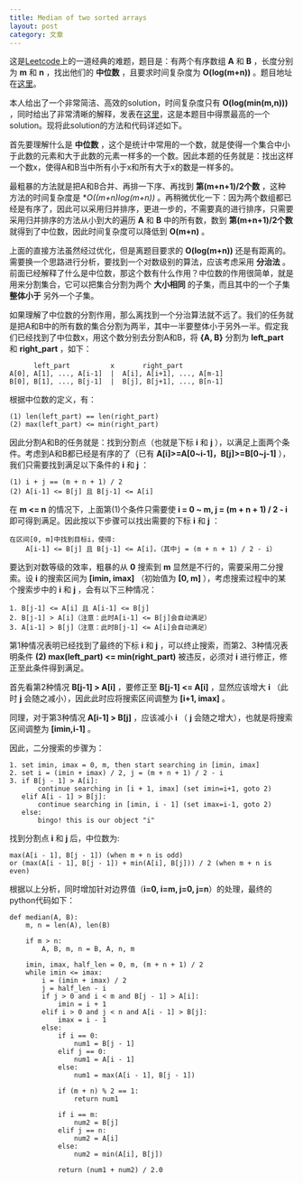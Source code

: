 ```yaml
---
title: Median of two sorted arrays
layout: post
category: 文章
---
```

 
这是[Leetcode](https://leetcode.com)上的一道经典的难题，题目是：有两个有序数组 **A** 和 **B** ，长度分别为 **m** 和 **n** ，找出他们的 **中位数** ，且要求时间复杂度为 **O(log(m+n))** 。题目地址在[这里](https://leetcode.com/problems/median-of-two-sorted-arrays/)。

本人给出了一个非常简洁、高效的solution，时间复杂度只有 **O(log(min(m,n)))** ，同时给出了非常清晰的解释，发表在[这里](https://leetcode.com/discuss/15790/share-my-o-log-min-m-n-solution-with-explanation)，这是本题目中得票最高的一个solution。现将此solution的方法和代码详述如下。

首先要理解什么是 **中位数** ，这个是统计中常用的一个数，就是使得一个集合中小于此数的元素和大于此数的元素一样多的一个数。因此本题的任务就是：找出这样一个数x，使得A和B当中所有小于x和所有大于x的数是一样多的。

最粗暴的方法就是把A和B合并、再排一下序、再找到 **第(m+n+1)/2个数** ，这种方法的时间复杂度是 **O((m+n)*log(m+n))** 。再稍微优化一下：因为两个数组都已经是有序了，因此可以采用归并排序，更进一步的，不需要真的进行排序，只需要采用归并排序的方法从小到大的遍历 **A** 和 **B** 中的所有数，数到 **第(m+n+1)/2个数** 就得到了中位数，因此时间复杂度可以降低到 **O(m+n)** 。

上面的直接方法虽然经过优化，但是离题目要求的 **O(log(m+n))** 还是有距离的。需要换一个思路进行分析，要找到一个对数级别的算法，应该考虑采用 **分治法** 。前面已经解释了什么是中位数，那这个数有什么作用？中位数的作用很简单，就是用来分割集合，它可以把集合分割为两个 **大小相同** 的子集，而且其中的一个子集 **整体小于** 另外一个子集。

如果理解了中位数的分割作用，那么离找到一个分治算法就不远了。我们的任务就是把A和B中的所有数的集合分割为两半，其中一半要整体小于另外一半。假定我们已经找到了中位数x，用这个数分别去分割A和B，将 **{A, B}** 分割为 **left_part** 和 **right_part** ，如下：

          left_part          x       right_part
    A[0], A[1], ..., A[i-1]  |  A[i], A[i+1], ..., A[m-1]
    B[0], B[1], ..., B[j-1]  |  B[j], B[j+1], ..., B[n-1]

根据中位数的定义，有：

    (1) len(left_part) == len(right_part)
    (2) max(left_part) <= min(right_part)

因此分割A和B的任务就是：找到分割点（也就是下标 **i** 和 **j** ），以满足上面两个条件。考虑到A和B都已经是有序的了（已有 **A[i]>=A[0~i-1]，B[j]>=B[0~j-1]** ），我们只需要找到满足以下条件的 **i** 和 **j** ：

    (1) i + j == (m + n + 1) / 2
    (2) A[i-1] <= B[j] 且 B[j-1] <= A[i]

在 **m <= n** 的情况下，上面第(1)个条件只需要使 **i = 0 ~ m, j = (m + n + 1) / 2 - i** 即可得到满足。因此按以下步骤可以找出需要的下标 **i** 和 **j** ：

    在区间[0, m]中找到目标i，使得:
        A[i-1] <= B[j] 且 B[j-1] <= A[i]，（其中j = (m + n + 1) / 2 - i）

要达到对数等级的效率，粗暴的从 **0** 搜索到 **m** 显然是不行的，需要采用二分搜索。设 **i** 的搜索区间为 **[imin, imax]** （初始值为 **[0, m]** ），考虑搜索过程中的某个搜索步中的 **i** 和 **j** ，会有以下三种情况：

    1. B[j-1] <= A[i] 且 A[i-1] <= B[j]
    2. B[j-1] > A[i]（注意：此时A[i-1] <= B[j]会自动满足）
    3. A[i-1] > B[j]（注意：此时B[j-1] <= A[i]会自动满足）

第1种情况表明已经找到了最终的下标 **i** 和 **j** ，可以终止搜索，而第2、3种情况表明条件 **(2) max(left_part) <= min(right_part)** 被违反，必须对 **i** 进行修正，修正至此条件得到满足。

首先看第2种情况 **B[j-1] > A[i]** ，要修正至 **B[j-1] <= A[i]** ，显然应该增大 **i** （此时 **j** 会随之减小），因此此时应将搜索区间调整为 **[i+1, imax]** 。

同理，对于第3种情况 **A[i-1] > B[j]** ，应该减小 **i** （ **j** 会随之增大），也就是将搜索区间调整为 **[imin,i-1]** 。

因此，二分搜索的步骤为：

    1. set imin, imax = 0, m, then start searching in [imin, imax]
    2. set i = (imin + imax) / 2, j = (m + n + 1) / 2 - i
    3. if B[j - 1] > A[i]:
           continue searching in [i + 1, imax] (set imin=i+1, goto 2)
       elif A[i - 1] > B[j]:
           continue searching in [imin, i - 1] (set imax=i-1, goto 2)
       else:
           bingo! this is our object "i"

找到分割点 **i** 和 **j** 后，中位数为:

    max(A[i - 1], B[j - 1]) (when m + n is odd)
    or (max(A[i - 1], B[j - 1]) + min(A[i], B[j])) / 2 (when m + n is even)

根据以上分析，同时增加针对边界值（**i=0, i=m, j=0, j=n**）的处理，最终的python代码如下：

    def median(A, B):
        m, n = len(A), len(B)
        
        if m > n:
            A, B, m, n = B, A, n, m
        
        imin, imax, half_len = 0, m, (m + n + 1) / 2
        while imin <= imax:
            i = (imin + imax) / 2
            j = half_len - i
            if j > 0 and i < m and B[j - 1] > A[i]:
                imin = i + 1
            elif i > 0 and j < n and A[i - 1] > B[j]:
                imax = i - 1
            else:
                if i == 0:
                    num1 = B[j - 1]
                elif j == 0:
                    num1 = A[i - 1]
                else:
                    num1 = max(A[i - 1], B[j - 1])
                
                if (m + n) % 2 == 1:
                    return num1
                
                if i == m:
                    num2 = B[j]
                elif j == n:
                    num2 = A[i]
                else:
                    num2 = min(A[i], B[j])
                
                return (num1 + num2) / 2.0